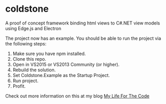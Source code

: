 # coldstone
A proof of concept framework binding html views to C#.NET view models using Edge.js and Electron

The project now has an example. You should be able to run the project via the following steps:

1. Make sure you have npm installed.
2. Clone this repo.
3. Open in VS2015 or VS2013 Community (or higher).
4. Rebuild the solution.
5. Set Coldstone.Example as the Startup Project.
6. Run project.
7. Profit.

Check out more information on this at my blog [My Life For The Code](http://www.mylifeforthecode.com/fulfilling-a-mvvm-dream-binding-a-html-view-to-a-csharp-dotnet-viewmodel-with-electron-and-edge-js/)
